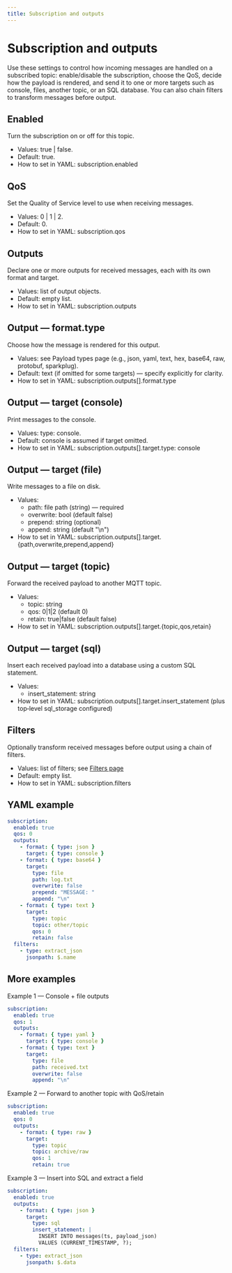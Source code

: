 ```yaml
---
title: Subscription and outputs
---
```


Subscription and outputs
========================

Use these settings to control how incoming messages are handled on a subscribed topic: enable/disable the subscription, choose the QoS, decide how the payload is rendered, and send it to one or more targets such as console, files, another topic, or an SQL database. You can also chain filters to transform messages before output.

Enabled
-------
Turn the subscription on or off for this topic.
- Values: true | false.
- Default: true.
- How to set in YAML: subscription.enabled

QoS
---
Set the Quality of Service level to use when receiving messages.
- Values: 0 | 1 | 2.
- Default: 0.
- How to set in YAML: subscription.qos

Outputs
-------
Declare one or more outputs for received messages, each with its own format and target.
- Values: list of output objects.
- Default: empty list.
- How to set in YAML: subscription.outputs

Output — format.type
--------------------
Choose how the message is rendered for this output.
- Values: see Payload types page (e.g., json, yaml, text, hex, base64, raw, protobuf, sparkplug).
- Default: text (if omitted for some targets) — specify explicitly for clarity.
- How to set in YAML: subscription.outputs[].format.type

Output — target (console)
-------------------------
Print messages to the console.
- Values: type: console.
- Default: console is assumed if target omitted.
- How to set in YAML: subscription.outputs[].target.type: console

Output — target (file)
----------------------
Write messages to a file on disk.
- Values:
  - path: file path (string) — required
  - overwrite: bool (default false)
  - prepend: string (optional)
  - append: string (default "\n")
- How to set in YAML: subscription.outputs[].target.{path,overwrite,prepend,append}

Output — target (topic)
-----------------------
Forward the received payload to another MQTT topic.
- Values:
  - topic: string
  - qos: 0|1|2 (default 0)
  - retain: true|false (default false)
- How to set in YAML: subscription.outputs[].target.{topic,qos,retain}

Output — target (sql)
---------------------
Insert each received payload into a database using a custom SQL statement.
- Values:
  - insert_statement: string
- How to set in YAML: subscription.outputs[].target.insert_statement (plus top‑level sql_storage configured)

Filters
-------
Optionally transform received messages before output using a chain of filters.
- Values: list of filters; see [Filters page](filter.md)
- Default: empty list.
- How to set in YAML: subscription.filters

YAML example
------------
```yaml
subscription:
  enabled: true
  qos: 0
  outputs:
    - format: { type: json }
      target: { type: console }
    - format: { type: base64 }
      target:
        type: file
        path: log.txt
        overwrite: false
        prepend: "MESSAGE: "
        append: "\n"
    - format: { type: text }
      target:
        type: topic
        topic: other/topic
        qos: 0
        retain: false
  filters:
    - type: extract_json
      jsonpath: $.name
```


More examples
-------------
Example 1 — Console + file outputs
```yaml
subscription:
  enabled: true
  qos: 1
  outputs:
    - format: { type: yaml }
      target: { type: console }
    - format: { type: text }
      target:
        type: file
        path: received.txt
        overwrite: false
        append: "\n"
```

Example 2 — Forward to another topic with QoS/retain
```yaml
subscription:
  enabled: true
  qos: 0
  outputs:
    - format: { type: raw }
      target:
        type: topic
        topic: archive/raw
        qos: 1
        retain: true
```

Example 3 — Insert into SQL and extract a field
```yaml
subscription:
  enabled: true
  outputs:
    - format: { type: json }
      target:
        type: sql
        insert_statement: |
          INSERT INTO messages(ts, payload_json)
          VALUES (CURRENT_TIMESTAMP, ?);
  filters:
    - type: extract_json
      jsonpath: $.data
```
